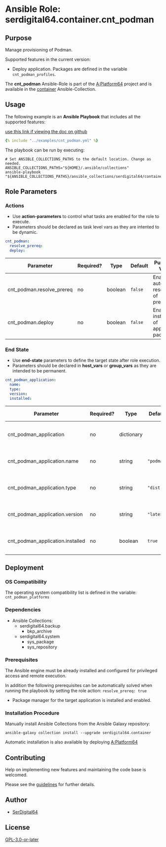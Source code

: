 # Ansible Role: serdigital64.container.cnt_podman

## Purpose

Manage provisioning of Podman.

Supported features in the current version:

- Deploy application. Packages are defined in the variable `cnt_podman_profiles`.

The **cnt_podman** Ansible-Role is part of the [A:Platform64](https://github.com/serdigital64/aplatform64) project and is available in the [container](https://aplatform64.readthedocs.io/en/latest/collections/container) Ansible-Collection.

## Usage

The following example is an **Ansible Playbook** that includes all the supported features:

[use this link if viewing the doc on github](https://github.com/aplatform64/container/blob/main/playbooks/cnt_podman.yml)

```yaml
{% include "../examples/cnt_podman.yml" %}
```

The playbook can be run by executing:

```shell
# Set ANSIBLE_COLLECTIONS_PATHS to the default location. Change as needed.
ANSIBLE_COLLECTIONS_PATHS="${HOME}/.ansible/collections"
ansible-playbook "${ANSIBLE_COLLECTIONS_PATHS}/ansible_collections/serdigital64/container/playbooks/cnt_podman.yml"
```

## Role Parameters

### Actions

- Use **action-parameters** to control what tasks are enabled for the role to execute.
- Parameters should be declared as task level vars as they are intented to be dynamic.

```yaml
cnt_podman:
  resolve_prereq:
  deploy:
```

| Parameter                 | Required? | Type    | Default | Purpose / Value                             |
| ------------------------- | --------- | ------- | ------- | ------------------------------------------- |
| cnt_podman.resolve_prereq | no        | boolean | `false` | Enable automatic resolution of prequisites  |
| cnt_podman.deploy         | no        | boolean | `false` | Enable installation of application packages |

### End State

- Use **end-state** parameters to define the target state after role execution.
- Parameters should be declared in **host_vars** or **group_vars** as they are intended to be permanent.

```yaml
cnt_podman_application:
  name:
  type:
  version:
  installed:
```

| Parameter                        | Required? | Type       | Default    | Purpose / Value                    |
| -------------------------------- | --------- | ---------- | ---------- | ---------------------------------- |
| cnt_podman_application           | no        | dictionary |            | Set application package end state  |
| cnt_podman_application.name      | no        | string     | `"podman"` | Select application package name    |
| cnt_podman_application.type      | no        | string     | `"distro"` | Select application package type    |
| cnt_podman_application.version   | no        | string     | `"latest"` | Select application package version |
| cnt_podman_application.installed | no        | boolean    | `true`     | Set application package end state  |

## Deployment

### OS Compatibility

The operating system compatibility list is defined in the variable: `cnt_podman_platforms`

### Dependencies

- Ansible Collections:
  - serdigital64.backup
    - bkp_archive
  - serdigital64.system
    - sys_package
    - sys_repository

### Prerequisites

The Ansible engine must be already installed and configured for privileged access and remote execution.

In addition the following prerequisites can be automatically solved when running the playbook by setting the role action: `resolve_prereq: true`

- Package manager for the target application is installed and enabled.

### Installation Procedure

Manually install Ansible Collections from the Ansible Galaxy repository:

```shell
ansible-galaxy collection install --upgrade serdigital64.container
```

Automatic installation is also available by deploying [A:Platform64](https://aplatform64.readthedocs.io/en/latest/#deployment)

## Contributing

Help on implementing new features and maintaining the code base is welcomed.

Please see the [guidelines](https://aplatform64.readthedocs.io/en/latest/contributing/CONTRIBUTING) for further details.

## Author

- [SerDigital64](https://serdigital64.github.io/)

## License

[GPL-3.0-or-later](https://www.gnu.org/licenses/gpl-3.0.txt)
